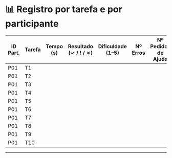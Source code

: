 # 📊 Registro por tarefa e por participante

| ID Part. | Tarefa | Tempo (s) | Resultado (✓ / ! / ✗) | Dificuldade (1–5) | Nº Erros | Nº Pedidos de Ajuda | Observações |
|----------|--------|-----------|------------------------|-------------------|----------|---------------------|-------------|
| P01      | T1     |           |                        |                   |          |                     |             |
| P01      | T2     |           |                        |                   |          |                     |             |
| P01      | T3     |           |                        |                   |          |                     |             |
| P01      | T4     |           |                        |                   |          |                     |             |
| P01      | T5     |           |                        |                   |          |                     |             |
| P01      | T6     |           |                        |                   |          |                     |             |
| P01      | T7     |           |                        |                   |          |                     |             |
| P01      | T8     |           |                        |                   |          |                     |             |
| P01      | T9     |           |                        |                   |          |                     |             |
| P01      | T10    |           |                        |                   |          |                     |             |

---

